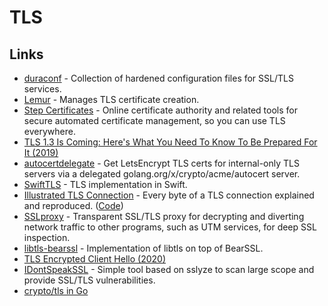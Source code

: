# TLS

## Links

* [duraconf](https://github.com/ioerror/duraconf) - Collection of hardened configuration files for SSL/TLS services.
* [Lemur](https://github.com/Netflix/lemur) - Manages TLS certificate creation.
* [Step Certificates](https://github.com/smallstep/certificates) - Online certificate authority and related tools for secure automated certificate management, so you can use TLS everywhere.
* [TLS 1.3 Is Coming: Here's What You Need To Know To Be Prepared For It \(2019\)](https://www.forbes.com/sites/forbestechcouncil/2019/12/10/tls-1-3-is-coming-heres-what-you-need-to-know-to-be-prepared-for-it/)
* [autocertdelegate](https://github.com/bradfitz/autocertdelegate) - Get LetsEncrypt TLS certs for internal-only TLS servers via a delegated golang.org/x/crypto/acme/autocert server.
* [SwiftTLS](https://github.com/nsc/SwiftTLS) - TLS implementation in Swift.
* [Illustrated TLS Connection](https://tls.ulfheim.net/) - Every byte of a TLS connection explained and reproduced. \([Code](https://github.com/syncsynchalt/illustrated-tls)\)
* [SSLproxy](https://github.com/sonertari/SSLproxy) - Transparent SSL/TLS proxy for decrypting and diverting network traffic to other programs, such as UTM services, for deep SSL inspection.
* [libtls-bearssl](https://sr.ht/%7Emcf/libtls-bearssl/) - Implementation of libtls on top of BearSSL.
* [TLS Encrypted Client Hello \(2020\)](https://tlswg.org/draft-ietf-tls-esni/draft-ietf-tls-esni.html)
* [IDontSpeakSSL](https://github.com/BishopFox/IDontSpeakSSL) - Simple tool based on sslyze to scan large scope and provide SSL/TLS vulnerabilities.
* [crypto/tls in Go](https://github.com/cloudflare/tls-tris)

